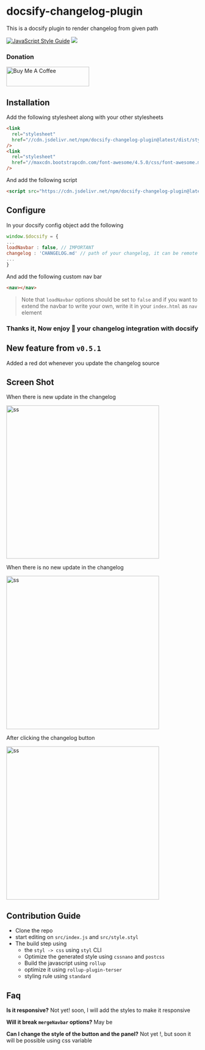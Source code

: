 # docsify-changelog-plugin

This is a docsify plugin to render changelog from given path

[![JavaScript Style Guide](https://cdn.rawgit.com/standard/standard/master/badge.svg)](https://github.com/standard/standard)
[![](https://data.jsdelivr.com/v1/package/npm/docsify-changelog-plugin/badge)](https://www.jsdelivr.com/package/npm/docsify-changelog-plugin)

### Donation

<a href="https://www.buymeacoffee.com/eydPs6n" target="_blank"><img src="https://cdn.buymeacoffee.com/buttons/default-orange.png" alt="Buy Me A Coffee" style="height: 51px !important;width: 217px !important;" ></a>


## Installation

Add the following stylesheet along with your other stylesheets

```html
<link
  rel="stylesheet"
  href="//cdn.jsdelivr.net/npm/docsify-changelog-plugin@latest/dist/style.css"
/>
<link
  rel="stylesheet"
  href="//maxcdn.bootstrapcdn.com/font-awesome/4.5.0/css/font-awesome.min.css"
/>
```

And add the following script

```html
<script src="https://cdn.jsdelivr.net/npm/docsify-changelog-plugin@latest/dist/index.js"></script>
```

## Configure

In your docsify config object add the following

```js
window.$docsify = {
...
loadNavbar : false, // IMPORTANT
changelog : 'CHANGELOG.md' // path of your changelog, it can be remote as well
...
}
```

And add the following custom nav bar

```html
<nav></nav>
```

> Note that `loadNavbar` options should be set to `false` and if you want to extend the navbar to write your own, write it in your `index.html` as `nav` element

### Thanks it, Now enjoy :tada: your changelog integration with docsify

## New feature from `v0.5.1`

Added a red dot whenever you update the changelog source

## Screen Shot

<p align="center">

<p>When there is new update in the changelog</p>
<img alt="ss" src="https://imgur.com/WBy183t.png" width="400px" />
<br/>

<p>When there is no new update in the changelog</p>

<img alt="ss" src="https://imgur.com/0fq6pnu.png" width="400px" />
<br/>

<p>After clicking the changelog button</p>
<img alt="ss" src="https://imgur.com/Up8FIVU.png" width="400px" />

</p>

## Contribution Guide

- Clone the repo
- start editing on `src/index.js` and `src/style.styl`
- The build step using
  - the `styl -> css` using `styl` CLI
  - Optimize the generated style using `cssnano` and `postcss`
  - Build the javascript using `rollup`
  - optimize it using `rollup-plugin-terser`
  - styling rule using `standard`

## Faq

**Is it responsive?**
Not yet! soon, I will add the styles to make it responsive

**Will it break `mergeNavbar` options?**
May be

**Can I change the style of the button and the panel?**
Not yet !, but soon it will be possible using css variable
